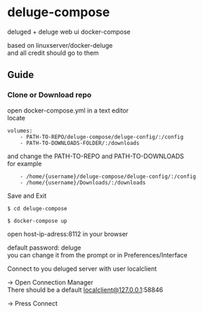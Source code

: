 # deluge-compose
deluged + deluge web ui docker-compose  

based on linuxserver/docker-deluge  
and all credit should go to them  


## Guide


### Clone or Download repo

open docker-compose.yml in a text editor  
locate 
```
volumes:
	- PATH-TO-REPO/deluge-compose/deluge-config/:/config
	- PATH-TO-DOWNLOADS-FOLDER/:/downloads
```
and change the PATH-TO-REPO and PATH-TO-DOWNLOADS  
for example  
```
	- /home/{username}/deluge-compose/deluge-config/:/config
	- /home/{username}/Downloads/:/downloads
```

Save and Exit  

```
$ cd deluge-compose

$ docker-compose up
```
open host-ip-adress:8112 in your browser  

default password: deluge  
you can change it from the prompt or in Preferences/Interface  

Connect to you deluged server with user localclient  

-> Open Connection Manager  
	There should be a default localclient@127.0.0.1:58846  

-> Press Connect






